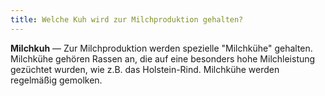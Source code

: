 ```yaml
---
title: Welche Kuh wird zur Milchproduktion gehalten?
---
```


**Milchkuh** &mdash; Zur Milchproduktion werden spezielle "Milchkühe" gehalten. Milchkühe gehören Rassen an, die auf eine besonders hohe Milchleistung gezüchtet wurden, wie z.B. das Holstein-Rind. Milchkühe werden regelmäßig gemolken.
